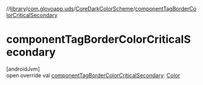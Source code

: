//[library](../../../index.md)/[com.glovoapp.uds](../index.md)/[CoreDarkColorScheme](index.md)/[componentTagBorderColorCriticalSecondary](component-tag-border-color-critical-secondary.md)

# componentTagBorderColorCriticalSecondary

[androidJvm]\
open override val [componentTagBorderColorCriticalSecondary](component-tag-border-color-critical-secondary.md): [Color](https://developer.android.com/reference/kotlin/androidx/compose/ui/graphics/Color.html)
